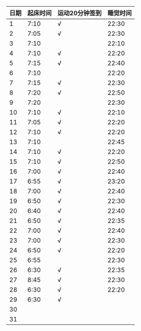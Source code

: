 日期|起床时间|运动20分钟签到|睡觉时间
:---------------|:---------------|:---------------|:---------------
1|7:10|√|22:30|
2|7:05|√|22:30|
3|7:10| |22:10|
4|7:10|√|22:20|
5|7:15|√|22:40|
6|7:10| |22:20|
7|7:15|√|22:30|
8|7:20|√|22:50|
9|7:20| |22:30|
10|7:10|√|22:10|
11|7:05|√|22:20|
12|7:10|√|22:20|
13|7:10| |22:45|
14|7:10|√|22:20|
15|7:10|√|22:50|
16|7:00|√|22:40|
17|6:55|√|23:20|
18|7:00|√|22:40|
19|6:50|√|22:30|
20|6:40|√|22:40|
21|6:50|√|22:35|
22|7:00|√|22:40|
23|7:00|√|22:30|
24|6:50|√|22:20|
25|6:55| |22:30|
26|6:30|√|22:35|
27|8:45|√|22:30|
28|6:30|√|22:20|
29|6:30|√| |
30| | | |
31| | | |